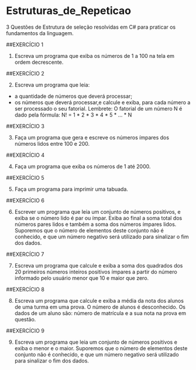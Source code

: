 # Estruturas_de_Repeticao

3 Questões de Estrutura de seleção resolvidas em C# para praticar os fundamentos da linguagem.

##EXERCÍCIO 1

1. Escreva um programa que exiba os números de 1 a 100 na tela em ordem decrescente. 

##EXERCÍCIO 2

2. Escreva um programa que leia: 
- a quantidade de números que deverá processar; 
- os números que deverá processar,e calcule e exiba, para cada número a ser processado o seu fatorial. 
Lembrete: O fatorial de um número N é dado pela fórmula: N! = 1 * 2 * 3 * 4 * 5 * ... * N

##EXERCÍCIO 3

3. Faça um programa que gera e escreve os números ímpares dos números lidos entre 100 e 200. 

##EXERCÍCIO 4

4. Faça um programa que exiba os números de 1 até 2000.  

##EXERCÍCIO 5

5. Faça um programa para imprimir uma tabuada.

##EXERCÍCIO 6

6. Escrever um programa que leia um conjunto de números positivos, e exiba se o número lido é par ou ímpar. Exiba 
ao final a soma total dos números pares lidos e também a soma dos números ímpares lidos. Suporemos que o 
número de elementos deste conjunto não é conhecido, e que um número negativo será utilizado para sinalizar o 
fim dos dados.

##EXERCÍCIO 7

7. Escreva um programa que calcule e exiba a soma dos quadrados dos 20 primeiros números inteiros positivos 
ímpares a partir do número informado pelo usuário menor que 10 e maior que zero. 

##EXERCÍCIO 8

8. Escreva um programa que calcule e exiba a média da nota dos alunos de uma turma em uma prova. O número de 
alunos é desconhecido. Os dados de um aluno são: número de matrícula e a sua nota na prova em questão.

##EXERCÍCIO 9

9.  Escreva um programa que leia um conjunto de números positivos e exiba o menor e o maior. Suporemos que o 
número de elementos deste conjunto não é conhecido, e que um número negativo será utilizado para sinalizar o 
fim dos dados. 

